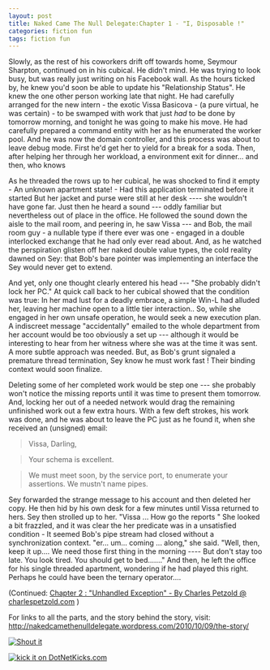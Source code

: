 ```yaml
---
layout: post
title: Naked Came The Null Delegate:Chapter 1 - "I, Disposable !"
categories: fiction fun
tags: fiction fun
---
```


  Slowly, as the rest of his coworkers drift off towards home, Seymour Sharpton, continued on in his cubical. He didn't mind. He was trying to look busy, but was really just writing on his Facebook wall. As the hours ticked by, he knew you'd soon be able to update his "Relationship Status". He knew the one other person working late that night. He had carefully arranged for the new intern - the exotic Vissa Basicova - (a pure virtual, he was certain) - to be swamped with work that just *had* to be done by tomorrow morning, and tonight he was going to make his move. He had carefully prepared a command entity with her as he enumerated the worker pool. And he was now the domain controller, and this process was about to leave debug mode. First he'd get her to yield for a break for a soda. Then, after helping her through her workload, a environment exit for dinner... and then, who knows  

As he threaded the rows up to her cubical, he was shocked to find it empty - An unknown apartment state! - Had this application terminated before it started   But her jacket and purse were still at her desk ---- she wouldn't have gone far. Just then he heard a sound --- oddly familiar but nevertheless out of place in the office. He followed the sound down the aisle to the mail room, and peering in, he saw Vissa --- and Bob, the mail room guy - a nullable type if there ever was one - engaged in a double interlocked exchange that he had only ever read about. And, as he watched the perspiration glisten off her naked double value types, the cold reality dawned on Sey: that Bob's bare pointer was implementing an interface the Sey would never get to extend.

And yet, only one thought clearly entered his head --- "She probably didn't lock her PC." 
At quick call back to her cubical showed that the condition was true: In her mad lust for a deadly embrace, a simple Win-L had alluded her, leaving her machine open to a little tier interaction.. So, while she engaged in her own unsafe operation, he would seek a new execution plan. 
A indiscreet message "accidentally" emailed to the whole department from her account would be too obviously a set up --- although it would be interesting to hear from her witness where she was at the time it was sent. A more subtle approach was needed. But, as Bob's grunt signaled a premature thread termination, Sey know he must work fast ! Their binding context would soon finalize. 

Deleting some of her completed work would be step one --- she probably won't notice the missing reports until it was time to present them tomorrow. And, locking her out of a needed network would drag the remaining unfinished work out a few extra hours. With a few deft strokes, his work was done, and he was about to leave the PC just as he found it, when she received an (unsigned) email:

> Vissa, Darling,

> Your schema is excellent.

>  We must meet soon, by the service port, to enumerate your assertions.
>   We mustn't name pipes.

Sey forwarded the strange message to his account and then deleted her copy. He then hid by his own desk for a few minutes until Vissa returned to hers. Sey then strolled up to her.
"Vissa ... How go the reports "
She looked a bit frazzled, and it was clear the her predicate was in a unsatisfied condition - It seemed Bob's pipe stream had closed without a synchronization context.
"er... um... coming ... along," she said.
"Well, then, keep it up.... We need those first thing in the morning ---- But don't stay too late. You look tired. You should get to bed......."
And then, he left the office for his single threaded apartment, wondering if he had played this right. Perhaps he could have been the ternary operator....

(Continued: [Chapter 2 : "Unhandled Exception" - By Charles Petzold @ charlespetzold.com](http://www.charlespetzold.com/blog/2010/10/Naked-Came-the-Null-Delegate-Chapter-2-Unhandled-Exception.htm) )

For links to all the parts, and the story behind the story, visit: <A title="http://nakedcamethenulldelegate.wordpress.com/2010/10/07/the-story/" href="http://nakedcamethenulldelegate.wordpress.com/2010/10/09/the-story/">http://nakedcamethenulldelegate.wordpress.com/2010/10/09/the-story/</A>


<A href="http://dotnetshoutout.com/Honest-Illusion-Naked-Came-The-Null-Delegate-Chapter-1-I-Disposable-"><IMG style="BORDER-BOTTOM:0px;BORDER-LEFT:0px;BORDER-TOP:0px;BORDER-RIGHT:0px;" alt="Shout it" src="http://dotnetshoutout.com/image.axd?url=http%3A%2F%2Fhonestillusion.com%2Fblogs%2Fblog_0%2Farchive%2F2010%2F10%2F09%2Fnaked-came-the-null-delegate-chapter-1-i-disposable.aspx" /></A>

 <A href="http://www.dotnetkicks.com/kick/?url=http%3a%2f%2fhonestillusion.com%2fblogs%2fblog_0%2farchive%2f2010%2f10%2f09%2fnaked-came-the-null-delegate-chapter-1-i-disposable.aspx"><IMG border="0" alt="kick it on DotNetKicks.com" src="http://www.dotnetkicks.com/Services/Images/KickItImageGenerator.ashx?url=http%3a%2f%2fhonestillusion.com%2fblogs%2fblog_0%2farchive%2f2010%2f10%2f09%2fnaked-came-the-null-delegate-chapter-1-i-disposable.aspx" /></A>